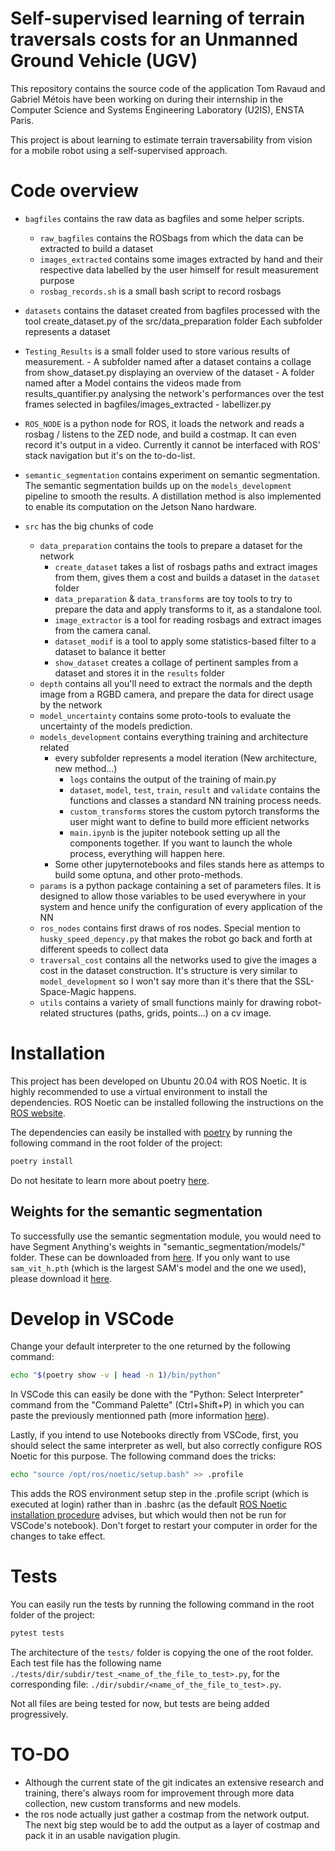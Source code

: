 # Self-supervised learning of terrain traversals costs for an Unmanned Ground Vehicle (UGV)
This repository contains the source code of the application Tom Ravaud and Gabriel Métois have been working on during their internship in the Computer Science and Systems Engineering Laboratory (U2IS), ENSTA Paris.

This project is about learning to estimate terrain traversability from vision for a mobile robot using a self-supervised approach.


# Code overview
- `bagfiles` contains the raw data as bagfiles and some helper scripts.
  - `raw_bagfiles` contains the ROSbags from which the data can be extracted to build a dataset
  - `images_extracted` contains some images extracted by hand and their respective data labelled by the user himself for result measurement purpose
  - `rosbag_records.sh` is a small bash script to record rosbags

- `datasets` contains the dataset created from bagfiles processed with the tool create_dataset.py of the src/data_preparation folder
              Each subfolder represents a dataset

- `Testing_Results` is a small folder used to store various results of measurement.
            - A subfolder named after a dataset contains a collage from show_dataset.py displaying an overview of the dataset
            - A folder named after a Model contains the videos made from results_quantifier.py analysing the network's performances over the test    frames selected in bagfiles/images_extracted
            - labellizer.py 

- `ROS_NODE` is a python node for ROS, it loads the network and reads a rosbag / listens to the ZED node, and build a costmap. It can even record    it's output in a video. Currently it cannot be interfaced with ROS' stack navigation but it's on the to-do-list.

- `semantic_segmentation` contains experiment on semantic segmentation. The semantic segmentation builds up on the `models_development` pipeline to smooth the results. A distillation method is also implemented to enable its computation on the Jetson Nano hardware.

- `src` has the big chunks of code
  - `data_preparation` contains the tools to prepare a dataset for the network
    - `create_dataset` takes a list of rosbags paths and extract images from them, gives them a cost and builds a dataset in the `dataset` folder
    - `data_preparation` & `data_transforms` are toy tools to try to prepare the data and apply transforms to it, as a standalone tool.
    - `image_extractor` is a tool for reading rosbags and extract images from the camera canal.
    - `dataset_modif` is a tool to apply some statistics-based filter to a dataset to balance it better
    - `show_dataset` creates a collage of pertinent samples from a dataset and stores it in the `results` folder
  - `depth` contains all you'll need to extract the normals and the depth image from a RGBD camera, and prepare the data for direct usage by the network
  - `model_uncertainty` contains some proto-tools to evaluate the uncertainty of the models prediction.
  - `models_development` contains everything training and architecture related
    - every subfolder represents a model iteration (New architecture, new method...)
      - `logs` contains the output of the training of main.py
      - `dataset`, `model`, `test`, `train`, `result` and `validate` contains the functions and classes a standard NN training process needs.
      - `custom_transforms` stores the custom pytorch transforms the user might want to define to build more efficient networks
      - `main.ipynb` is the jupiter notebook setting up all the components together. If you want to launch the whole process, everything will happen here.
    - Some other jupyternotebooks and files stands here as attemps to build some optuna, and other proto-methods.
  - `params` is a python package containing a set of parameters files. It is designed to allow those variables to be used everywhere in your system and hence unify the configuration of every application of the NN
  - `ros_nodes` contains first draws of ros nodes. Special mention to `husky_speed_depency.py` that makes the robot go back and forth at different speeds to collect data
  - `traversal_cost` contains all the networks used to give the images a cost in the dataset construction. It's structure is very similar to `model_development` so I won't say more than it's there that the SSL-Space-Magic happens.
  - `utils` contains a variety of small functions mainly for drawing robot-related structures (paths, grids, points...) on a cv image.

# Installation
This project has been developed on Ubuntu 20.04 with ROS Noetic. It is highly recommended to use a virtual environment to install the dependencies.
ROS Noetic can be installed following the instructions on the [ROS website](http://wiki.ros.org/noetic/Installation/Ubuntu).

The dependencies can easily be installed with [poetry](https://python-poetry.org/) by running the following command in the root folder of the project:
```sh
poetry install
```

Do not hesitate to learn more about poetry [here](https://python-poetry.org/docs/basic-usage/).

## Weights for the semantic segmentation
To successfully use the semantic segmentation module, you would need to have Segment Anything's weights in "semantic_segmentation/models/" folder. These can be downloaded from [here](https://github.com/facebookresearch/segment-anything#model-checkpoints). If you only want to use `sam_vit_h.pth` (which is the largest SAM's model and the one we used), please download it [here](https://dl.fbaipublicfiles.com/segment_anything/sam_vit_h_4b8939.pt.h).

# Develop in VSCode
Change your default interpreter to the one returned by the following command: 
```sh
echo "$(poetry show -v | head -n 1)/bin/python"
```

In VSCode this can easily be done with the "Python: Select Interpreter" command from the "Command Palette" (Ctrl+Shift+P) in which you can paste the previously mentionned path (more information [here](https://code.visualstudio.com/docs/python/environments#_working-with-python-interpreters)).


Lastly, if you intend to use Notebooks directly from VSCode, first, you should select the same interpreter as well, but also correctly configure ROS Noetic for this purpose.
The following command does the tricks:
```sh
echo "source /opt/ros/noetic/setup.bash" >> .profile
```

This adds the ROS environment setup step in the .profile script (which is executed at login) rather than in .bashrc (as the default [ROS Noetic installation procedure](http://wiki.ros.org/noetic/Installation/Ubuntu) advises, but which would then not be run for VSCode's notebook). Don't forget to restart your computer in order for the changes to take effect.


# Tests
You can easily run the tests by running the following command in the root folder of the project:
```sh
pytest tests
```

The architecture of the `tests/` folder is copying the one of the root folder. Each test file has the following name `./tests/dir/subdir/test_<name_of_the_file_to_test>.py`, for the corresponding file: `./dir/subdir/<name_of_the_file_to_test>.py`.

Not all files are being tested for now, but tests are being added progressively.

# TO-DO
- Although the current state of the git indicates an extensive research and training, there's always room for improvement through more data collection, new custom transforms and new models.
- the ros node actually just gather a costmap from the network output. The next big step would be to add the output as a layer of costmap and pack it in an usable navigation plugin.
